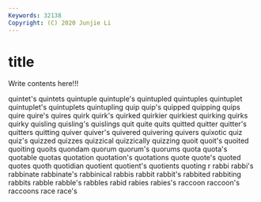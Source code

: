 ```yaml
---
Keywords: 32138
Copyright: (C) 2020 Junjie Li
---
```


# title

Write contents here!!!

quintet's 
quintets 
quintuple 
quintuple's 
quintupled
quintuples 
quintuplet 
quintuplet's 
quintuplets 
quintupling 
quip 
quip's 
quipped 
quipping 
quips
quire 
quire's 
quires 
quirk 
quirk's 
quirked 
quirkier 
quirkiest 
quirking 
quirks
quirky 
quisling 
quisling's 
quislings 
quit 
quite 
quits 
quitted 
quitter 
quitter's
quitters 
quitting 
quiver 
quiver's 
quivered 
quivering 
quivers 
quixotic 
quiz 
quiz's
quizzed 
quizzes 
quizzical 
quizzically 
quizzing 
quoit 
quoit's 
quoited 
quoiting 
quoits
quondam 
quorum 
quorum's 
quorums 
quota 
quota's 
quotable 
quotas 
quotation 
quotation's
quotations 
quote 
quote's 
quoted 
quotes 
quoth 
quotidian 
quotient 
quotient's 
quotients
quoting 
r 
rabbi 
rabbi's 
rabbinate 
rabbinate's 
rabbinical 
rabbis 
rabbit 
rabbit's
rabbited 
rabbiting 
rabbits 
rabble 
rabble's 
rabbles 
rabid 
rabies 
rabies's 
raccoon
raccoon's 
raccoons 
race 
race's 

